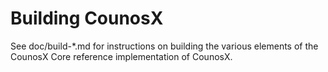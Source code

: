 Building CounosX
================

See doc/build-*.md for instructions on building the various
elements of the CounosX Core reference implementation of CounosX.

